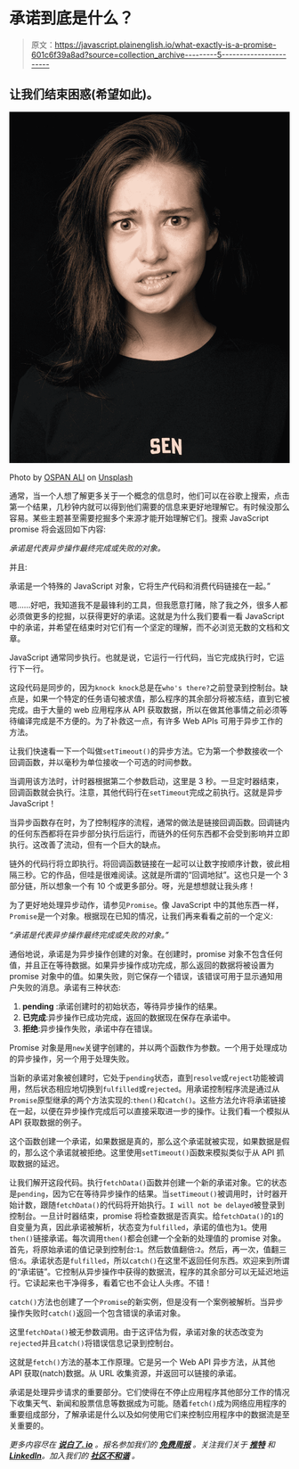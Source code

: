 # 承诺到底是什么？

> 原文：<https://javascript.plainenglish.io/what-exactly-is-a-promise-601c6f39a8ad?source=collection_archive---------5----------------------->

## 让我们结束困惑(希望如此)。

![](img/2a0cb315f2bba5806e1005a1ec39773e.png)

Photo by [OSPAN ALI](https://unsplash.com/@ospanali?utm_source=medium&utm_medium=referral) on [Unsplash](https://unsplash.com?utm_source=medium&utm_medium=referral)

通常，当一个人想了解更多关于一个概念的信息时，他们可以在谷歌上搜索，点击第一个结果，几秒钟内就可以得到他们需要的信息来更好地理解它。有时候没那么容易。某些主题甚至需要挖掘多个来源才能开始理解它们。搜索 JavaScript promise 将会返回如下内容:

*承诺是代表异步操作最终完成或失败的对象。*

并且:

承诺是一个特殊的 JavaScript 对象，它将生产代码和消费代码链接在一起。”

嗯……好吧，我知道我不是最锋利的工具，但我愿意打赌，除了我之外，很多人都必须做更多的挖掘，以获得更好的承诺。这就是为什么我们要看一看 JavaScript 中的承诺，并希望在结束时对它们有一个坚定的理解，而不必浏览无数的文档和文章。

JavaScript 通常同步执行。也就是说，它运行一行代码，当它完成执行时，它运行下一行。

这段代码是同步的，因为`knock knock`总是在`who's there?`之前登录到控制台。缺点是，如果一个特定的任务语句被求值，那么程序的其余部分将被冻结，直到它被完成。由于大量的 web 应用程序从 API 获取数据，所以在做其他事情之前必须等待编译完成是不方便的。为了补救这一点，有许多 Web APIs 可用于异步工作的方法。

让我们快速看一下一个叫做`setTimeout()`的异步方法。它为第一个参数接收一个回调函数，并以毫秒为单位接收一个可选的时间参数。

当调用该方法时，计时器根据第二个参数启动，这里是 3 秒。一旦定时器结束，回调函数就会执行。注意，其他代码行在`setTimeout`完成之前执行。这就是异步 JavaScript！

当异步函数存在时，为了控制程序的流程，通常的做法是链接回调函数。回调链内的任何东西都将在异步部分执行后运行，而链外的任何东西都不会受到影响并立即执行。这改善了流动，但有一个巨大的缺点。

链外的代码行将立即执行。将回调函数链接在一起可以让数字按顺序计数，彼此相隔三秒。它的作品，但哇是很难阅读。这就是所谓的“回调地狱”。这也只是一个 3 部分链，所以想象一个有 10 个或更多部分。呀，光是想想就让我头疼！

为了更好地处理异步动作，请参见`Promise`。像 JavaScript 中的其他东西一样，`Promise`是一个对象。根据现在已知的情况，让我们再来看看之前的一个定义:

*“承诺是代表异步操作最终完成或失败的对象。”*

通俗地说，承诺是为异步操作创建的对象。在创建时，promise 对象不包含任何值，并且正在等待数据。如果异步操作成功完成，那么返回的数据将被设置为 promise 对象中的值。如果失败，则它保存一个错误，该错误可用于显示通知用户失败的消息。承诺有三种状态:

1.  **pending** :承诺创建时的初始状态，等待异步操作的结果。
2.  **已完成**:异步操作已成功完成，返回的数据现在保存在承诺中。
3.  **拒绝**:异步操作失败，承诺中存在错误。

Promise 对象是用`new`关键字创建的，并以两个函数作为参数。一个用于处理成功的异步操作，另一个用于处理失败。

当新的承诺对象被创建时，它处于`pending`状态，直到`resolve`或`reject`功能被调用，然后状态相应地切换到`fulfilled`或`rejected`。用承诺控制程序流是通过从`Promise`原型继承的两个方法实现的:`then()`和`catch()`。这些方法允许将承诺链接在一起，以便在异步操作完成后可以直接采取进一步的操作。让我们看一个模拟从 API 获取数据的例子。

这个函数创建一个承诺，如果数据是真的，那么这个承诺就被实现，如果数据是假的，那么这个承诺就被拒绝。这里使用`setTimeout()`函数来模拟类似于从 API 抓取数据的延迟。

让我们解开这段代码。执行`fetchData()`函数并创建一个新的承诺对象。它的状态是`pending`，因为它在等待异步操作的结果。当`setTimeout()`被调用时，计时器开始计数，跟随`fetchData()`的代码将开始执行。`I will not be delayed`被登录到控制台。一旦计时器结束，promise 将检查数据是否真实。给`fetchData()`的`1`的自变量为真，因此承诺被解析，状态变为`fulfilled`，承诺的值也为`1`。使用`then()`链接承诺。每次调用`then()`都会创建一个全新的处理值的 promise 对象。首先，将原始承诺的值记录到控制台:`1`。然后数值翻倍:`2`。然后，再一次，值翻三倍:`6`。承诺状态是`fulfilled`，所以`catch()`在这里不返回任何东西。欢迎来到所谓的“承诺链”。它控制从异步操作中获得的数据流，程序的其余部分可以无延迟地运行。它读起来也干净得多，看着它也不会让人头疼。不错！

`catch()`方法也创建了一个`Promise`的新实例，但是没有一个案例被解析。当异步操作失败时`catch()`返回一个包含错误的承诺对象。

这里`fetchData()`被无参数调用。由于这评估为假，承诺对象的状态改变为`rejected`并且`catch()`将错误信息记录到控制台。

这就是`fetch()`方法的基本工作原理。它是另一个 Web API 异步方法，从其他 API 获取(natch)数据。从 URL 收集资源，并返回可以链接的承诺。

承诺是处理异步请求的重要部分。它们使得在不停止应用程序其他部分工作的情况下收集天气、新闻和股票信息等数据成为可能。随着`fetch()`成为网络应用程序的重要组成部分，了解承诺是什么以及如何使用它们来控制应用程序中的数据流是至关重要的。

*更多内容尽在* [***说白了. io***](https://plainenglish.io/) *。报名参加我们的* [***免费周报***](http://newsletter.plainenglish.io/) *。关注我们关于* [***推特***](https://twitter.com/inPlainEngHQ) *和*[***LinkedIn***](https://www.linkedin.com/company/inplainenglish/)*。加入我们的* [***社区不和谐***](https://discord.gg/GtDtUAvyhW) *。*